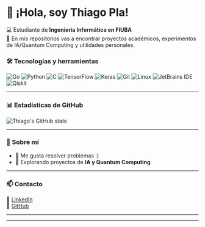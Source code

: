 # 👋 ¡Hola, soy Thiago Pla!

💻 Estudiante de **Ingeniería Informática en FIUBA**   
🚀 En mis repositorios vas a encontrar proyectos académicos, experimentos de IA/Quantum Computing y utilidades personales.

### 🛠️ Tecnologías y herramientas

![Go](https://img.shields.io/badge/Go-00ADD8?style=for-the-badge&logo=go&logoColor=white)
![Python](https://img.shields.io/badge/Python-3776AB?style=for-the-badge&logo=python&logoColor=white)
![C](https://img.shields.io/badge/C-A8B9CC?style=for-the-badge&logo=c&logoColor=white)
![TensorFlow](https://img.shields.io/badge/TensorFlow-FF6F00?style=for-the-badge&logo=tensorflow&logoColor=white)
![Keras](https://img.shields.io/badge/Keras-D00000?style=for-the-badge&logo=keras&logoColor=white)
![Git](https://img.shields.io/badge/Git-F05032?style=for-the-badge&logo=git&logoColor=white)
![Linux](https://img.shields.io/badge/Linux-FCC624?style=for-the-badge&logo=linux&logoColor=black)
![JetBrains IDE](https://img.shields.io/badge/JetBrains_IDE-000000?style=for-the-badge&logo=jetbrains&logoColor=white)
![Qiskit](https://img.shields.io/badge/Qiskit-6929C4?style=for-the-badge&logo=qiskit&logoColor=white)

---

### 📊 Estadísticas de GitHub

![Thiago's GitHub stats](https://github-readme-stats.vercel.app/api?username=thiagopla&show_icons=true&theme=tokyonight)  

---

### 🧠 Sobre mí
- 🧩 Me gusta resolver problemas :) 
- 🧠 Explorando proyectos de **IA y Quantum Computing**  

---

### 📫 Contacto
💼 [LinkedIn](https://www.linkedin.com/in/thiago-pla)  
🐙 [GitHub](https://github.com/Thiago-Pla)

---


---

<p align="center">
  <img src="https://media.giphy.com/
